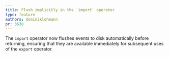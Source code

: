 ```yaml
---
title: Flush implicitly in the `import` operator
type: feature
authors: dominiklohmann
pr: 3638
---
```


The `import` operator now flushes events to disk automatically before returning,
ensuring that they are available immediately for subsequent uses of the `export`
operator.
